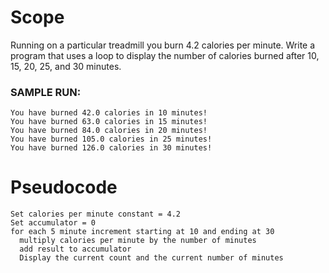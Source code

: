 # Scope
Running on a particular treadmill you burn 4.2 calories per minute. Write a program that uses a loop to display the number of calories burned after 10, 15, 20, 25, and 30 minutes.

### SAMPLE RUN:

    You have burned 42.0 calories in 10 minutes!
    You have burned 63.0 calories in 15 minutes!
    You have burned 84.0 calories in 20 minutes!
    You have burned 105.0 calories in 25 minutes!
    You have burned 126.0 calories in 30 minutes!

# Pseudocode
    Set calories per minute constant = 4.2
    Set accumulator = 0
    for each 5 minute increment starting at 10 and ending at 30
      multiply calories per minute by the number of minutes
      add result to accumulator
      Display the current count and the current number of minutes
